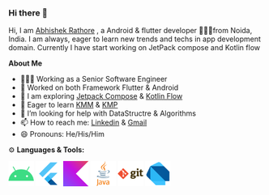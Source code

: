### Hi there 👋


Hi, I am [Abhishek Rathore](https://www.linkedin.com/in/abhishek-rathore-6b3666135/) , a Android & flutter developer 🧑🏻‍💻from Noida, India. I am always, eager to learn new trends and techs in app development domain. Currently I have start working on JetPack compose and Kotlin flow
 
**About Me**

- 🧑🏻‍💻 Working as a Senior Software Engineer
- 👔 Worked on both Framework Flutter & Android
- 🧐 I am exploring [Jetpack Compose](https://developer.android.com/jetpack/compose) & [Kotlin Flow](https://developer.android.com/kotlin/flow)
- 👯 Eager to learn [KMM](https://www.jetbrains.com/kotlin-multiplatform/) & [KMP](https://kotlinlang.org/docs/multiplatform.html)
- 🤔 I’m looking for help with DataStructre & Algorithms
- 📫 How to reach me: [Linkedin](https://www.linkedin.com/in/abhishek-rathore-6b3666135/) & [Gmail](arathore.abhishek457@gmail.com)
- 😄 Pronouns: He/His/Him




⚙️ **Languages & Tools:**

<img src="https://raw.githubusercontent.com/github/explore/80688e429a7d4ef2fca1e82350fe8e3517d3494d/topics/android/android.png" alt="" width="50" height="50"> <img src="https://raw.githubusercontent.com/github/explore/80688e429a7d4ef2fca1e82350fe8e3517d3494d/topics/flutter/flutter.png" alt="" width="50" height="50"> <img src="https://raw.githubusercontent.com/github/explore/80688e429a7d4ef2fca1e82350fe8e3517d3494d/topics/kotlin/kotlin.png" alt="" width="50" height="50"> <img src="https://raw.githubusercontent.com/github/explore/80688e429a7d4ef2fca1e82350fe8e3517d3494d/topics/java/java.png" alt="" width="50" height="50"> <img src="https://raw.githubusercontent.com/github/explore/80688e429a7d4ef2fca1e82350fe8e3517d3494d/topics/git/git.png" alt="" width="50" height="50"> <img src="https://raw.githubusercontent.com/github/explore/80688e429a7d4ef2fca1e82350fe8e3517d3494d/topics/dart/dart.png" alt="" width="50" height="50">



